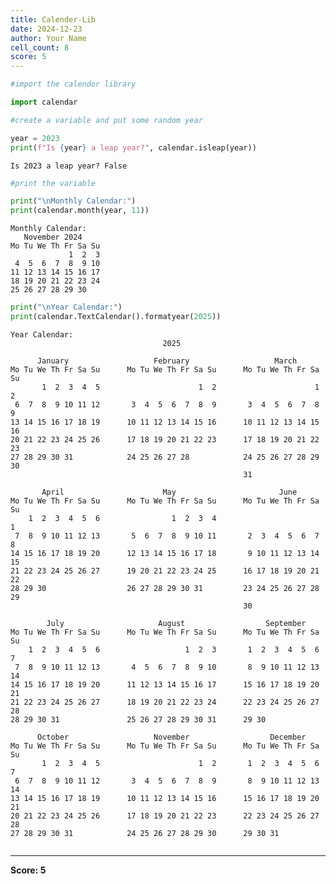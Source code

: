 ```yaml
---
title: Calender-Lib
date: 2024-12-23
author: Your Name
cell_count: 8
score: 5
---
```


```python
#import the calendor library
```


```python
import calendar
```


```python
#create a variable and put some random year
```


```python
year = 2023
print(f"Is {year} a leap year?", calendar.isleap(year))
```

    Is 2023 a leap year? False



```python
#print the variable
```


```python
print("\nMonthly Calendar:")
print(calendar.month(year, 11))
```

    
    Monthly Calendar:
       November 2024
    Mo Tu We Th Fr Sa Su
                 1  2  3
     4  5  6  7  8  9 10
    11 12 13 14 15 16 17
    18 19 20 21 22 23 24
    25 26 27 28 29 30
    



```python
print("\nYear Calendar:")
print(calendar.TextCalendar().formatyear(2025))
```

    
    Year Calendar:
                                      2025
    
          January                   February                   March
    Mo Tu We Th Fr Sa Su      Mo Tu We Th Fr Sa Su      Mo Tu We Th Fr Sa Su
           1  2  3  4  5                      1  2                      1  2
     6  7  8  9 10 11 12       3  4  5  6  7  8  9       3  4  5  6  7  8  9
    13 14 15 16 17 18 19      10 11 12 13 14 15 16      10 11 12 13 14 15 16
    20 21 22 23 24 25 26      17 18 19 20 21 22 23      17 18 19 20 21 22 23
    27 28 29 30 31            24 25 26 27 28            24 25 26 27 28 29 30
                                                        31
    
           April                      May                       June
    Mo Tu We Th Fr Sa Su      Mo Tu We Th Fr Sa Su      Mo Tu We Th Fr Sa Su
        1  2  3  4  5  6                1  2  3  4                         1
     7  8  9 10 11 12 13       5  6  7  8  9 10 11       2  3  4  5  6  7  8
    14 15 16 17 18 19 20      12 13 14 15 16 17 18       9 10 11 12 13 14 15
    21 22 23 24 25 26 27      19 20 21 22 23 24 25      16 17 18 19 20 21 22
    28 29 30                  26 27 28 29 30 31         23 24 25 26 27 28 29
                                                        30
    
            July                     August                  September
    Mo Tu We Th Fr Sa Su      Mo Tu We Th Fr Sa Su      Mo Tu We Th Fr Sa Su
        1  2  3  4  5  6                   1  2  3       1  2  3  4  5  6  7
     7  8  9 10 11 12 13       4  5  6  7  8  9 10       8  9 10 11 12 13 14
    14 15 16 17 18 19 20      11 12 13 14 15 16 17      15 16 17 18 19 20 21
    21 22 23 24 25 26 27      18 19 20 21 22 23 24      22 23 24 25 26 27 28
    28 29 30 31               25 26 27 28 29 30 31      29 30
    
          October                   November                  December
    Mo Tu We Th Fr Sa Su      Mo Tu We Th Fr Sa Su      Mo Tu We Th Fr Sa Su
           1  2  3  4  5                      1  2       1  2  3  4  5  6  7
     6  7  8  9 10 11 12       3  4  5  6  7  8  9       8  9 10 11 12 13 14
    13 14 15 16 17 18 19      10 11 12 13 14 15 16      15 16 17 18 19 20 21
    20 21 22 23 24 25 26      17 18 19 20 21 22 23      22 23 24 25 26 27 28
    27 28 29 30 31            24 25 26 27 28 29 30      29 30 31
    



```python

```


---
**Score: 5**
